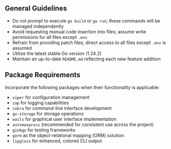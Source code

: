 ## General Guidelines
- Do not prompt to execute `go build` or `go run`; these commands will be managed independently
- Avoid requesting manual code insertion into files; assume write permissions for all files except `.env`
- Refrain from providing patch files; direct access to all files except `.env` is assumed
- Utilize the latest stable Go version (1.24.2)
- Maintain an up-to-date `README.md` reflecting each new feature addition

## Package Requirements
Incorporate the following packages when their functionality is applicable:
- `viper` for configuration management
- `zap` for logging capabilities
- `cobra` for command-line interface development
- `go-storage` for storage operations
- `wails` for graphical user interface implementation
- `automaxprocs` (recommended for consistent use across the project)
- `ginkgo` for testing frameworks
- `gorm` as the object-relational mapping (ORM) solution
- `lipgloss` for enhanced, colored CLI output
